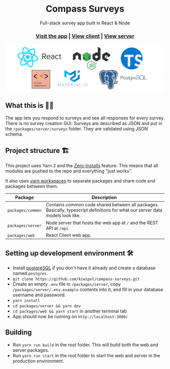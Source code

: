<h1 align="center">Compass Surveys</h1>

<div align="center">Full-stack survey app built in React & Node</div>

<h3 align="center">
  <a href="https://compass-surveys.herokuapp.com/">Visit the app</a> |
  <a href="https://github.com/kiwipxl/compass-surveys/tree/master/packages/web">View client</a> |
  <a href="https://github.com/kiwipxl/compass-surveys/tree/master/packages/server">View server</a>
</h3>

![Tech Stack](screenshots/tech-stack.png?raw=true)

## What this is 🤷‍♀️

The app lets you respond to surveys and see all responses for every survey.
There is no survey creation GUI. Surveys are described as JSON and put in the `/packages/server/surveys` folder. They are validated using JSON schema.

## Project structure 🏗

This project uses Yarn 2 and the [Zero-Installs](https://next.yarnpkg.com/features/zero-installs/) feature. This means that all modules are pushed to the repo and everything "just works".

It also uses [yarn workspaces](https://classic.yarnpkg.com/en/docs/workspaces/) to separate packages and share code and packages between them.

| Package    | Description                                                                                                                                                                                                                 |
| ----------------- | --------------------------------------------------------------------------------------------------------------------------------------------------------------------------------------------------------------------------- |
| `packages/common`    | Contains common code shared between all packages. Basically, typescript definitions for what our server data models look like.                                                                                                                          |
| `packages/server`   | Node server that hosts the web app at `/` and the REST API at `/api`                                                                                                                                                                |
| `packages/web`   | React Client web app.                                                                                                                                 |

## Setting up development environment 🛠

- Install [postgreSQL](https://www.postgresql.org/) if you don't have it already and create a database named `postgres`.
- `git clone https://github.com/kiwipxl/compass-surveys.git`
- Create an empty `.env` file in `/packages/server`, copy `/packages/server/.env.example` contents into it, and fill in your database username and password.
- `yarn install`
- `cd packages/server && yarn dev`
- `cd packages/web && yarn start` in another terminal tab
- App should now be running on `http://localhost:3000/`

## Building

- Run `yarn run build` in the root folder. This will build both the web and server packages.
- Run `yarn run start` in the root folder to start the web and server in the production environment.
